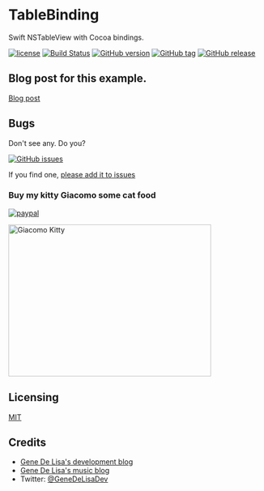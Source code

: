 # TableBinding

Swift NSTableView with Cocoa bindings.

[![license](https://img.shields.io/github/license/mashape/apistatus.svg)](https://en.wikipedia.org/wiki/MIT_License)
[![Build Status](https://travis-ci.org/genedelisa/TableBinding.svg)](https://travis-ci.org/genedelisa/TableBinding)
[![GitHub version](https://badge.fury.io/gh/genedelisa%2Ftablebinding.svg)](http://badge.fury.io/gh/genedelisa%2Ftablebinding)
[![GitHub tag](https://img.shields.io/github/tag/genedelisa/tablebinding.svg)](https://github.com/genedelisa/tablebinding/)
[![GitHub release](https://img.shields.io/github/release/genedelisa/tablebinding.svg)](https://github.com/genedelisa/tablebinding/)



## Blog post for this example.

[Blog post](http://www.rockhoppertech.com/blog/swift-nstableview-and-nsarraycontroller/)


## Bugs

Don't see any. Do you?

[![GitHub issues](https://img.shields.io/github/issues/genedelisa/tablebinding.svg)](https://github.com/genedelisa/tablebinding/issues)

If you find one, [please add it to issues](https://github.com/genedelisa/TableBinding/issues)



### Buy my kitty Giacomo some cat food

[![paypal](https://www.paypalobjects.com/en_US/i/btn/btn_donate_SM.gif)](https://www.paypal.com/cgi-bin/webscr?cmd=_donations&business=F5KE9Z29MH8YQ&bnP-DonationsBF:btn_donate_SM.gif:NonHosted)

<img src="http://www.rockhoppertech.com/blog/wp-content/uploads/2015/05/IMG_0657.png" alt="Giacomo Kitty" width="400" height="300">

## Licensing

[MIT](https://en.wikipedia.org/wiki/MIT_License)

## Credits

*	[Gene De Lisa's development blog](http://rockhoppertech.com/blog/)
*	[Gene De Lisa's music blog](http://genedelisa.com/)
*   Twitter: [@GeneDeLisaDev](http://twitter.com/genedelisadev)
